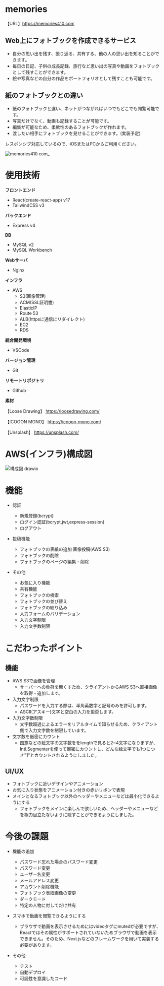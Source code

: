 # memories
【URL】https://memories410.com

## Web上にフォトブックを作成できるサービス


- 自分の思い出を残す、振り返る、共有する、他の人の思い出を知ることができます。
- 毎日の日記、子供の成長記録、旅行など思い出の写真や動画をフォトブックとして残すことができます。
- 絵や写真などの自分の作品をポートフォリオとして残すことも可能です。

## 紙のフォトブックとの違い
- 紙のフォトブックと違い、ネットがつながればいつでもどこでも閲覧可能です。
- 写真だけでなく、動画も記録することが可能です。
- 編集が可能なため、柔軟性のあるフォトブックが作れます。
- 渡したい相手にフォトブックを見せることができます。(実装予定)

レスポンシブ対応しているので、iOSまたはPCからご利用ください。

![memories410 com_](https://user-images.githubusercontent.com/91656115/169448063-68a5834d-51c6-41a8-9ff8-7a92ba414429.jpg)

# 使用技術

__フロントエンド__
- React(create-react-app) v17
- TailwindCSS v3

__バックエンド__
- Express v4

__DB__
- MySQL v2
- MySQL Workbench

__Webサーバ__
- Nginx

__インフラ__
- AWS
  - S3(画像管理)
  - ACM(SSL証明書)
  - ElasticIP
  - Route 53
  - ALB(httpsに通信にリダイレクト)
  - EC2
  - RDS
  
__統合開発環境__
- VSCode

__バージョン管理__
- Git

__リモートリポジトリ__
- Github

__素材__

【Loose Drawing】
https://loosedrawing.com/

【ICOOON MONO】
https://icooon-mono.com/

【Unsplash】
https://unsplash.com/



# AWS(インフラ)構成図

![構成図 drawio](https://user-images.githubusercontent.com/91656115/169469410-f9161690-ba35-4aa1-8641-d90d40d2ffd0.png)


# 機能

- 認証
  - 新規登録(bcrypt)
  - ログイン認証(bcrypt,jwt,express-session)
  - ログアウト
- 投稿機能
  - フォトブックの表紙の追加 画像投稿(AWS S3)
  - フォトブックの削除
  - フォトブックのページの編集・削除

- その他
  - お気に入り機能
  - 共有機能
  - フォトブックの検索
  - フォトブックの並び替え
  - フォトブックの絞り込み
  - 入力フォームのバリデーション
  - 入力文字制限
  - 入力文字数制限


# こだわったポイント
## 機能
- AWS S3で画像を管理
  - サーバーへの負荷を無くすため、クライアントからAWS S3へ直接画像を取得・追加します。
- 入力文字制限
  - パスワードを入力する際は、半角英数字と記号のみを許可します。
  - ASCII(アスキー)文字と空白の入力を拒否します。
- 入力文字数制限
  - 文字数超過によるエラーをリアルタイムで知らせるため、クライアント側で入力文字数を制限しています。
- 文字数を厳密にカウント
  - 国旗などの絵文字の文字数ををlengthで見ると2~4文字になりますが、Intl.Segmenterを使って厳密にカウントし、どんな絵文字でも1つにつき"1"とカウントされるようにしました。

## UI/UX
- フォトブックに近いデザインやアニメーション
- お気に入り状態をアニメーション付きの赤いリボンで表現
- メインとなるフォトブック以外のヘッダーやメニューなどは最小化できるようにする
  - フォトブックをメインに楽しんで欲しいため、ヘッダーやメニューなどを極力目立たないように隠すことができるようにしました。


# 今後の課題

- 機能の追加
  - パスワード忘れた場合のパスワード変更
  - パスワード変更
  - ユーザー名変更
  - メールアドレス変更
  - アカウント削除機能
  - フォトブック表紙画像の変更
  - ダークモード
  - 特定の人物に対してだけ共有

- スマホで動画を閲覧できるようにする
  - ブラウザで動画を表示させるためにはvideoタグにmutedが必要ですが、Reactではその属性がサポートされていないためブラウザで動画を表示できません。そのため、Next.jsなどのフレームワークを用いて実装する必要があります。

- その他
  - テスト
  - 自動デプロイ
  - 可読性を意識したコード